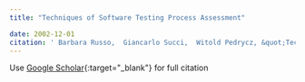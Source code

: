 ```yaml
---
title: "Techniques of Software Testing Process Assessment"

date: 2002-12-01
citation: ' Barbara Russo,  Giancarlo Succi,  Witold Pedrycz, &quot;Techniques of Software Testing Process Assessment.&quot;, 2002.'
---
```

Use [Google Scholar](https://scholar.google.com/scholar?q=Techniques+of+Software+Testing+Process+Assessment){:target="_blank"} for full citation